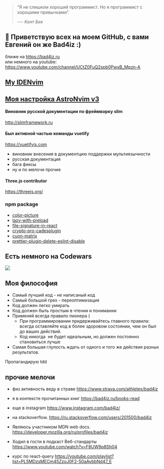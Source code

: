 
> “Я не слишком хороший программист. Но я программист с хорошими привычками”.
> 
> --- _Кент Бек_

[1]: http://www.quotedb.com/quotes/2112

## 👋 Приветствую всех на моем GitHub, с вами Евгений он же Bad4iz :)
ближе на https://bad4iz.ru   
или немного на youtube: https://www.youtube.com/channel/UCtZ0FuQ2spb0PwxB_Mpzn-A

## [My IDENvim](https://github.com/bad4iz/IDENvim)

## [Моя настройка AstroNvim v3](https://github.com/bad4iz/user_settings-AstroNvim_v3)

#### Виновник русской документации по фреймворку slim
http://slimframework.ru

#### Был активной частью команды vuetify 
https://vuetifyjs.com
- виновник внесения в документцию поддержки мультиязычности
- русская документация
- бага фиксы 
- ну и по мелочи прочие

####  Three.js contributor
https://threejs.org/

### npm package
- [color-picture](https://www.npmjs.com/package/color-picture) 
- [lazy-with-preload](https://www.npmjs.com/package/lazy-with-preload)
- [file-signature-in-react](https://www.npmjs.com/package/file-signature-in-react)
- [crypto-pro-cadesplugin](https://www.npmjs.com/package/crypto-pro-cadesplugin)
- [cuon-matrix](https://www.npmjs.com/package/cuon-matrix)
- [prettier-plugin-delete-eslint-disable](https://www.npmjs.com/package/prettier-plugin-delete-eslint-disable)

## Есть немного на Codewars
![](https://www.codewars.com/users/bad4iz/badges/large)

## Моя философия
- Самый лучший код - не написаный код
- Самый большой грех - переоптимизация
- Код должен легко умирать
- Код должен быть простым в чтении и понимании
- Применяй всегда правило пионера (
  - При программировании придерживайтесь главного правила: всегда оставляйте код в более здоровом состоянии, чем он был до ваших действий.
  - Код никогда  не будет идеальным, но должен постоянно становиться лучше
- Самая большая глупость ждать от одного и того же действия разных результатов.

Пропагандирую tdd


## прочие мелочи

- физ активность веду в страве https://www.strava.com/athletes/bad4iz
- я в контексте прочитанных книг https://bad4iz.ru/books-read
- еще в instagram https://www.instagram.com/bad4iz/

- на stackoverflow.   https://ru.stackoverflow.com/users/201500/bad4iz
- Являюсь участником MDN web docs.  https://developer.mozilla.org/ru/profiles/bad4iz
- Ходил в гости в подкаст Веб-стандарты https://www.youtube.com/watch?v=F8UW9p8Sh04

- курс по react-query https://youtube.com/playlist?list=PL5MDzsMECm45ZzoJ0F2-50aAvbbNd47_E

